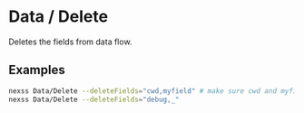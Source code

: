 # Data / Delete

Deletes the fields from data flow.

## Examples

```sh
nexss Data/Delete --deleteFields="cwd,myfield" # make sure cwd and myfield do not exist.
nexss Data/Delete --deleteFields="debug,_"
```
